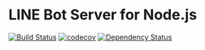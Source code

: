 # LINE Bot Server for Node.js

[![Build Status](https://travis-ci.org/intocode-io/line-bot-server-nodejs.svg?branch=master)](https://travis-ci.org/intocode-io/line-bot-server-nodejs)
[![codecov](https://codecov.io/gh/intocode-io/line-bot-server-nodejs/branch/master/graph/badge.svg)](https://codecov.io/gh/intocode-io/line-bot-server-nodejs)
[![Dependency Status](https://david-dm.org/intocode-io/line-bot-server-nodejs.svg)](https://david-dm.org/intocode-io/line-bot-server-nodejs)
